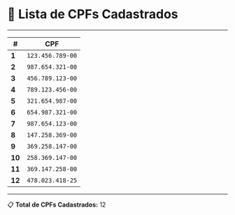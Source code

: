 # 🎯 **Lista de CPFs Cadastrados**

---

| **#** | **CPF**           | 
|-------|-------------------| 
| **1️**    | `123.456.789-00`  | 
| **2**    | `987.654.321-00`  | 
| **3**    | `456.789.123-00`  | 
| **4**    | `789.123.456-00`  | 
| **5**    | `321.654.987-00`  | 
| **6**    | `654.987.321-00`  | 
| **7**    | `987.654.123-00`  | 
| **8**    | `147.258.369-00`  | 
| **9**    | `369.258.147-00`  | 
| **10**    | `258.369.147-00`  | 
| **1️1**| `369.147.258-00`  | 
| **1️2** | `478.023.418-25`  | 

---

📋 **Total de CPFs Cadastrados:** 12

